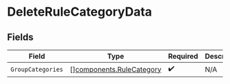 # DeleteRuleCategoryData


## Fields

| Field                                                                | Type                                                                 | Required                                                             | Description                                                          |
| -------------------------------------------------------------------- | -------------------------------------------------------------------- | -------------------------------------------------------------------- | -------------------------------------------------------------------- |
| `GroupCategories`                                                    | [][components.RuleCategory](../../models/components/rulecategory.md) | :heavy_check_mark:                                                   | N/A                                                                  |